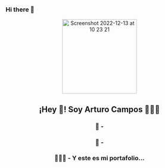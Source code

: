 ### Hi there 👋
<p align="center" width="300">
   <img align="center" width="200" alt="Screenshot 2022-12-13 at 10 23 21" src="https://github.com/campscar/campscar/assets/85129039/abd4d963-8849-4113-a446-c708222c3a6e">
   <h2 align="center">¡Hey 👋! Soy Arturo Campos 👨🏻‍💻</h2>
   <h3 align="center"> 🔭 - </h3>
   <h3 align="center"> 🌱 - </h3>
   <h3 align="center"> 👨🏻‍💻 - Y este es mi portafolio... </h3>
</p>

<!--
**campscar/campscar** is a ✨ _special_ ✨ repository because its `README.md` (this file) appears on your GitHub profile.


-->

